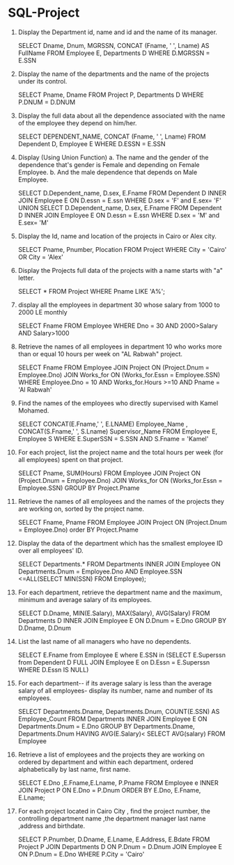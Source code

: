 # SQL-Project
1.	Display the Department id, name and id and the name of its manager.

    SELECT Dname, Dnum, MGRSSN, CONCAT (Fname, ' ', Lname) AS FullName 
    FROM Employee E, Departments D
    WHERE D.MGRSSN = E.SSN

2.	Display the name of the departments and the name of the projects under its control.

    SELECT Pname, Dname
    FROM Project P, Departments D
    WHERE P.DNUM = D.DNUM

3.	Display the full data about all the dependence associated with the name of the employee they depend on him/her.

    SELECT DEPENDENT_NAME, CONCAT (Fname, ' ', Lname) 
    FROM Dependent D, Employee E
    WHERE D.ESSN = E.SSN

4.	Display (Using Union Function)
a.	 The name and the gender of the dependence that's gender is Female and depending on Female Employee.
b.	 And the male dependence that depends on Male Employee.

    SELECT D.Dependent_name, D.sex, E.Fname FROM Dependent D INNER JOIN Employee E
    ON D.essn = E.ssn
    WHERE D.sex = 'F' and E.sex= 'F'
    UNION
    SELECT D.Dependent_name, D.sex, E.Fname FROM Dependent D INNER JOIN Employee E
    ON D.essn = E.ssn
    WHERE D.sex = 'M' and E.sex= 'M'

5.	Display the Id, name and location of the projects in Cairo or Alex city.

    SELECT Pname, Pnumber, Plocation FROM Project
    WHERE City = 'Cairo' OR City = 'Alex'

6.	Display the Projects full data of the projects with a name starts with "a" letter.

    SELECT * FROM Project
    WHERE Pname LIKE 'A%';

7.	display all the employees in department 30 whose salary from 1000 to 2000 LE monthly

    SELECT Fname FROM Employee
    WHERE Dno = 30 AND 2000>Salary AND Salary>1000

8.	Retrieve the names of all employees in department 10 who works more than or equal 10 hours per week on "AL Rabwah" project.

    SELECT Fname
    FROM Employee
    JOIN Project ON (Project.Dnum = Employee.Dno)
    JOIN Works_for ON (Works_for.Essn = Employee.SSN)
    WHERE Employee.Dno = 10 AND Works_for.Hours >=10 AND Pname = 'Al Rabwah'

9.	Find the names of the employees who directly supervised with Kamel Mohamed.

    SELECT CONCAT(E.Fname,' ', E.LNAME) Employee_Name , CONCAT(S.Fname,' ', S.Lname) Supervisor_Name 
    FROM Employee E, Employee S 
    WHERE E.SuperSSN = S.SSN AND S.Fname = 'Kamel'

10.	For each project, list the project name and the total hours per week (for all employees) spent on that project.

    SELECT Pname, SUM(Hours)
    FROM Employee
    JOIN Project ON (Project.Dnum = Employee.Dno)
    JOIN Works_for ON (Works_for.Essn = Employee.SSN)
    GROUP BY Project.Pname

11.	Retrieve the names of all employees and the names of the projects they are working on, sorted by the project name.

    SELECT Fname, Pname
    FROM Employee
    JOIN Project ON (Project.Dnum = Employee.Dno)
    order BY Project.Pname

12.	Display the data of the department which has the smallest employee ID over all employees' ID.

    SELECT Departments.* FROM Departments INNER JOIN Employee ON Departments.Dnum = Employee.Dno
    AND Employee.SSN <=ALL(SELECT MIN(SSN) FROM Employee);

13.	For each department, retrieve the department name and the maximum, minimum and average salary of its employees.

    SELECT D.Dname, MIN(E.Salary), MAX(Salary), AVG(Salary)
    FROM Departments D INNER JOIN Employee E
    ON D.Dnum = E.Dno
    GROUP BY D.Dname, D.Dnum

14.	List the last name of all managers who have no dependents.

    SELECT E.Fname from Employee E 
    where E.SSN in 
    (SELECT E.Superssn
    from Dependent D FULL JOIN Employee E
    on D.Essn = E.Superssn
    WHERE D.Essn IS NULL)

15.	For each department-- if its average salary is less than the average salary of all employees- display its number, name and number of its employees.

    SELECT Departments.Dname, Departments.Dnum, COUNT(E.SSN) AS Employee_Count 
    FROM Departments INNER JOIN Employee E
    ON Departments.Dnum = E.Dno
    GROUP BY Departments.Dname, Departments.Dnum
    HAVING AVG(E.Salary)< SELECT AVG(salary) FROM Employee

16.	Retrieve a list of employees and the projects they are working on ordered by department and within each department, ordered alphabetically by last name, first name.

    SELECT E.Dno ,E.Fname,E.Lname, P.Pname 
    FROM Employee e INNER JOIN Project P
    ON E.Dno = P.Dnum 
    ORDER BY E.Dno, E.Fname, E.Lname;

17.	For each project located in Cairo City , find the project number, the controlling department name ,the department manager last name ,address and birthdate.

    SELECT P.Pnumber, D.Dname, E.Lname, E.Address, E.Bdate 
    FROM Project P JOIN Departments D ON P.Dnum = D.Dnum 
    JOIN Employee E ON P.Dnum = E.Dno
    WHERE P.City = 'Cairo'
